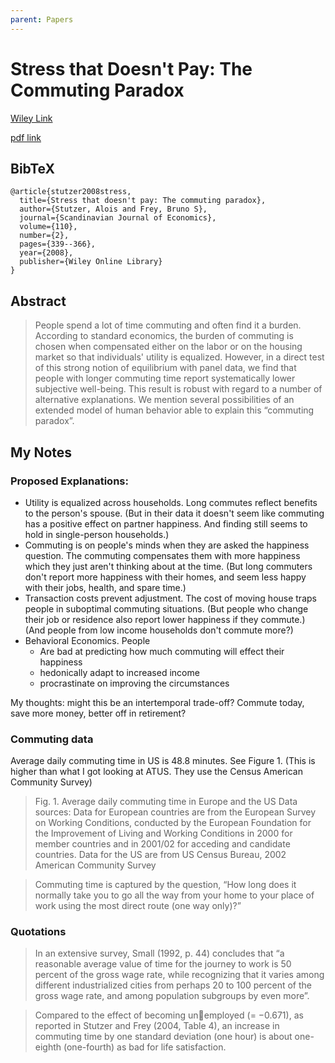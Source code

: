 ```yaml
---
parent: Papers
---
```


# Stress that Doesn't Pay: The Commuting Paradox

[Wiley Link](https://onlinelibrary.wiley.com/doi/full/10.1111/j.1467-9442.2008.00542.x)

[pdf link](https://onlinelibrary.wiley.com/doi/pdf/10.1111/j.1467-9442.2008.00542.x)

## BibTeX
```
@article{stutzer2008stress,
  title={Stress that doesn't pay: The commuting paradox},
  author={Stutzer, Alois and Frey, Bruno S},
  journal={Scandinavian Journal of Economics},
  volume={110},
  number={2},
  pages={339--366},
  year={2008},
  publisher={Wiley Online Library}
}
```

## Abstract

> People spend a lot of time commuting and often find it a burden. According to standard economics, the burden of commuting is chosen when compensated either on the labor or on the housing market so that individuals' utility is equalized. However, in a direct test of this strong notion of equilibrium with panel data, we find that people with longer commuting time report systematically lower subjective well-being. This result is robust with regard to a number of alternative explanations. We mention several possibilities of an extended model of human behavior able to explain this “commuting paradox”.


## My Notes

### Proposed Explanations:

- Utility is equalized across households. Long commutes reflect benefits to the person's spouse. (But in their data it doesn't seem like commuting has a positive effect on partner happiness. And finding still seems to hold in single-person households.)
- Commuting is on people's minds when they are asked the happiness question. The commuting compensates them with more happiness which they just aren't thinking about at the time. (But long commuters don't report more happiness with their homes, and seem less happy with their jobs, health, and spare time.)
- Transaction costs prevent adjustment. The cost of moving house traps people in suboptimal commuting situations.  (But people who change their job or residence also report lower happiness if they commute.) (And people from low income households don't commute more?)
- Behavioral Economics. People 
    - Are bad at predicting how much commuting will effect their happiness
    - hedonically adapt to increased income
    - procrastinate on improving the circumstances

My thoughts: might this be an intertemporal trade-off? Commute today, save more money, better off in retirement?


### Commuting data

Average daily commuting time in US is 48.8 minutes. See Figure 1.
(This is higher than what I got looking at ATUS. 
They use the Census American Community Survey)

> Fig. 1. Average daily commuting time in Europe and the US
Data sources: Data for European countries are from the European Survey on Working Conditions, conducted by the European Foundation for the Improvement of Living and Working
Conditions in 2000 for member countries and in 2001/02 for acceding and candidate countries. Data for the US are from US Census Bureau, 2002 American Community Survey

> Commuting time is captured by the question, “How long does
it normally take you to go all the way from your home to your place of
work using the most direct route (one way only)?”



### Quotations

> In an extensive survey, Small (1992, p. 44) concludes that “a reasonable average value of time for the journey to work
is 50 percent of the gross wage rate, while recognizing that it varies among
different industrialized cities from perhaps 20 to 100 percent of the gross
wage rate, and among population subgroups by even more”.


> Compared to the effect of becoming unemployed (= −0.671), as reported in Stutzer and Frey (2004, Table 4), an
increase in commuting time by one standard deviation (one hour) is about
one-eighth (one-fourth) as bad for life satisfaction.